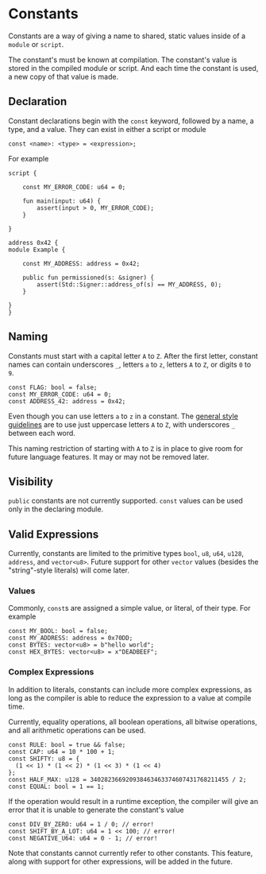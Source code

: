 # Constants

Constants are a way of giving a name to shared, static values inside of a `module` or `script`.

The constant's must be known at compilation. The constant's value is stored in the compiled module or script. And each time the constant is used, a new copy of that value is made.

## Declaration

Constant declarations begin with the `const` keyword, followed by a name, a type, and a value. They can exist in either a script or module

```text
const <name>: <type> = <expression>;
```

For example

```move=
script {

    const MY_ERROR_CODE: u64 = 0;

    fun main(input: u64) {
        assert(input > 0, MY_ERROR_CODE);
    }

}

address 0x42 {
module Example {

    const MY_ADDRESS: address = 0x42;

    public fun permissioned(s: &signer) {
        assert(Std::Signer::address_of(s) == MY_ADDRESS, 0);
    }

}
}
```

## Naming

Constants must start with a capital letter `A` to `Z`. After the first letter, constant names can contain underscores `_`, letters `a` to `z`, letters `A` to `Z`, or digits `0` to `9`.

```move
const FLAG: bool = false;
const MY_ERROR_CODE: u64 = 0;
const ADDRESS_42: address = 0x42;
```

Even though you can use letters `a` to `z` in a constant. The  [general style guidelines](./coding-conventions.md) are to use just uppercase letters `A` to `Z`, with underscores `_` between each word.

This naming restriction of starting with `A` to `Z` is in place to give room for future language features. It may or may not be removed later.

## Visibility

`public` constants are not currently supported. `const` values can be used only in the declaring module.

## Valid Expressions

Currently, constants are limited to the primitive types `bool`, `u8`, `u64`, `u128`, `address`, and `vector<u8>`. Future support for other `vector` values (besides the "string"-style literals) will come later.

### Values

Commonly, `const`s are assigned a simple value, or literal, of their type.
For example

```move
const MY_BOOL: bool = false;
const MY_ADDRESS: address = 0x70DD;
const BYTES: vector<u8> = b"hello world";
const HEX_BYTES: vector<u8> = x"DEADBEEF";
```

### Complex Expressions

In addition to literals, constants can include more complex expressions, as long as the compiler is able to reduce the expression to a value at compile time.

Currently, equality operations, all boolean operations, all bitwise operations, and all arithmetic operations can be used.

```move
const RULE: bool = true && false;
const CAP: u64 = 10 * 100 + 1;
const SHIFTY: u8 = {
  (1 << 1) * (1 << 2) * (1 << 3) * (1 << 4)
};
const HALF_MAX: u128 = 340282366920938463463374607431768211455 / 2;
const EQUAL: bool = 1 == 1;
```

If the operation would result in a runtime exception, the compiler will give an error that it is unable to generate the constant's value

```move
const DIV_BY_ZERO: u64 = 1 / 0; // error!
const SHIFT_BY_A_LOT: u64 = 1 << 100; // error!
const NEGATIVE_U64: u64 = 0 - 1; // error!
```

Note that constants cannot currently refer to other constants. This feature, along with support for other expressions, will be added in the future.
